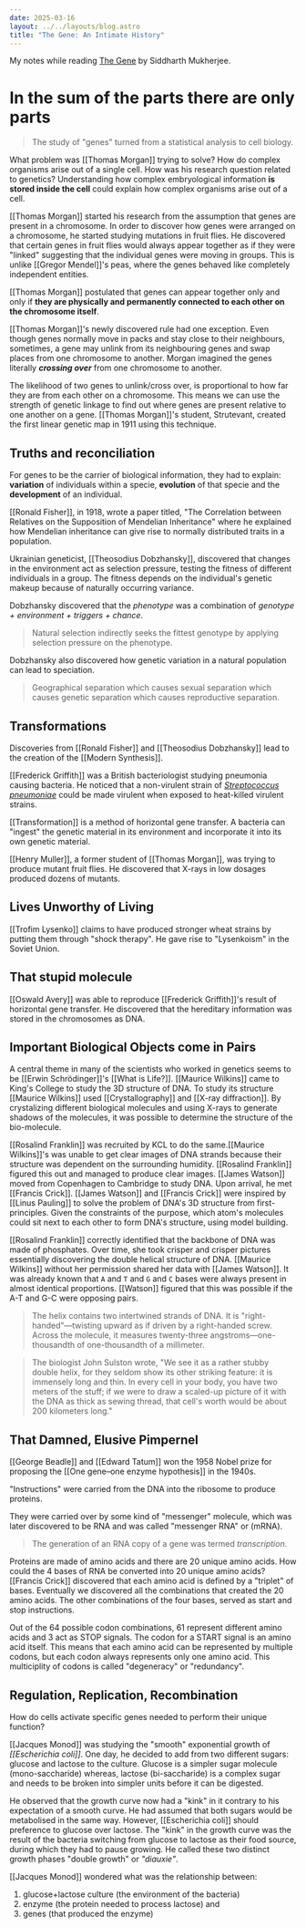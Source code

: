 ```yaml
---
date: 2025-03-16
layout: ../../layouts/blog.astro
title: "The Gene: An Intimate History"
---
```


My notes while reading [The Gene](https://www.goodreads.com/book/show/28780555-the-gene) by Siddharth Mukherjee.

# In the sum of the parts there are only parts

> The study of "genes" turned from a statistical analysis to cell biology. 

What problem was [[Thomas Morgan]] trying to solve? How do complex organisms arise out of a single cell.
How was his research question related to genetics? Understanding how complex embryological information **is stored inside the cell** could explain how complex organisms arise out of a cell.

[[Thomas Morgan]] started his research from the assumption that genes are present in a chromosome.
In order to discover how genes were arranged on a chromosome, he started studying mutations in fruit flies. He discovered that certain genes in fruit flies would always appear together as if they were "linked" suggesting that the individual genes were moving in groups. This is unlike [[Gregor Mendel]]'s peas, where the genes behaved like completely independent entities.

[[Thomas Morgan]] postulated that genes can appear together only and only if **they are physically and permanently connected to each other on the chromosome itself**.

[[Thomas Morgan]]'s newly discovered rule had one exception. Even though genes normally move in packs and stay close to their neighbours, sometimes, a gene may unlink from its neighbouring genes and swap places from one chromosome to another. Morgan imagined the genes literally **_crossing over_** from one chromosome to another.

The likelihood of two genes to unlink/cross over, is proportional to how far they are from each other on a chromosome. This means we can use the strength of genetic linkage to find out where genes are present relative to one another on a gene. [[Thomas Morgan]]'s student, Strutevant, created the first linear genetic map in 1911 using this technique.

## Truths and reconciliation

For genes to be the carrier of biological information, they had to explain: **variation** of individuals within a specie, **evolution** of that specie and the **development** of an individual.

[[Ronald Fisher]], in 1918, wrote a paper titled, "The Correlation between Relatives on the Supposition of Mendelian Inheritance" where he explained how Mendelian inheritance can give rise to normally distributed traits in a population.

Ukrainian geneticist, [[Theosodius Dobzhansky]], discovered that changes in the environment act as selection pressure, testing the fitness of different individuals in a group. The fitness depends on the individual's genetic makeup because of naturally occurring variance.

Dobzhansky discovered that the _phenotype_ was a combination of _genotype + environment + triggers + chance_.

> Natural selection indirectly seeks the fittest genotype by applying selection pressure on the phenotype.

Dobzhansky also discovered how genetic variation in a natural population can lead to speciation.

> Geographical separation which causes sexual separation which causes genetic separation which causes reproductive separation.

## Transformations

Discoveries from [[Ronald Fisher]] and [[Theosodius Dobzhansky]] lead to the creation of the [[Modern Synthesis]].

[[Frederick Griffith]] was a British bacteriologist studying pneumonia causing bacteria. He noticed that a non-virulent strain of _[Streptococcus pneumoniae](https://en.wikipedia.org/wiki/Streptococcus_pneumoniae)_ could be made virulent when exposed to heat-killed virulent strains.

[[Transformation]] is a method of horizontal gene transfer. A bacteria can "ingest" the genetic material in its environment and incorporate it into its own genetic material.

[[Henry Muller]], a former student of [[Thomas Morgan]], was trying to produce mutant fruit flies. He discovered that X-rays in low dosages produced dozens of mutants.

## Lives Unworthy of Living

[[Trofim Lysenko]] claims to have produced stronger wheat strains by putting them through "shock therapy". He gave rise to "Lysenkoism" in the Soviet Union.

## That stupid molecule

[[Oswald Avery]] was able to reproduce [[Frederick Griffith]]'s result of horizontal gene transfer. He discovered that the hereditary information was stored in the chromosomes as DNA.

## Important Biological Objects come in Pairs

A central theme in many of the scientists who worked in genetics seems to be [[Erwin Schrödinger]]'s [[What is Life?]]. [[Maurice Wilkins]] came to King's College to study the 3D structure of DNA. To study its structure [[Maurice Wilkins]] used [[Crystallography]] and [[X-ray diffraction]]. By crystalizing different biological molecules and using X-rays to generate shadows of the molecules, it was possible to determine the structure of the bio-molecule.

[[Rosalind Franklin]] was recruited by KCL to do the same.[[Maurice Wilkins]]'s was unable to get clear images of DNA strands because their structure was dependent on the surrounding humidity. [[Rosalind Franklin]] figured this out and managed to produce clear images. [[James Watson]] moved from Copenhagen to Cambridge to study DNA. Upon arrival, he met [[Francis Crick]]. [[James Watson]] and [[Francis Crick]] were inspired by [[Linus Pauling]] to solve the problem of DNA's 3D structure from first-principles. Given the constraints of the purpose, which atom's molecules could sit next to each other to form DNA's structure, using model building.

[[Rosalind Franklin]] correctly identified that the backbone of DNA was made of phosphates. Over time, she took crisper and crisper pictures essentially discovering the double helical structure of DNA. [[Maurice Wilkins]] without her permission shared her data with [[James Watson]]. It was already known that `A` and `T` and `G` and `C` bases were always present in almost identical proportions. [[Watson]] figured that this was possible if the A-T and G-C were opposing pairs.

> The helix contains two intertwined strands of DNA. It is "right-handed"—twisting upward as if driven by a right-handed screw. Across the molecule, it measures twenty-three angstroms—one-thousandth of one-thousandth of a millimeter.

> The biologist John Sulston wrote, "We see it as a rather stubby double helix, for they seldom show its other striking feature: it is immensely long and thin. In every cell in your body, you have two meters of the stuff; if we were to draw a scaled-up picture of it with the DNA as thick as sewing thread, that cell's worth would be about 200 kilometers long."

## That Damned, Elusive Pimpernel

[[George Beadle]] and [[Edward Tatum]] won the 1958 Nobel prize for proposing the [[One gene–one enzyme hypothesis]] in the 1940s.

"Instructions" were carried from the DNA into the ribosome to produce proteins.

They were carried over by some kind of "messenger" molecule, which was later discovered to be RNA and was called "messenger RNA" or (mRNA).

> The generation of an RNA copy of a gene was termed _transcription_.

Proteins are made of amino acids and there are 20 unique amino acids. How could the 4 bases of RNA be converted into 20 unique amino acids? [[Francis Crick]] discovered that each amino acid is defined by a "triplet" of bases. Eventually we discovered all the combinations that created the 20 amino acids. The other combinations of the four bases, served as start and stop instructions.

Out of the 64 possible codon combinations, 61 represent different amino acids and 3 act as STOP signals. The codon for a START signal is an amino acid itself. This means that each amino acid can be represented by multiple codons, but each codon always represents only one amino acid. This multiciplity of codons is called "degeneracy" or "redundancy".

## Regulation, Replication, Recombination

How do cells activate specific genes needed to perform their unique function?

[[Jacques Monod]] was studying the "smooth" exponential growth of _[[Escherichia coli]]_. One day, he decided to add from two different sugars: glucose and lactose to the culture. Glucose is a simpler sugar molecule (mono-saccharide) whereas, lactose (bi-saccharide) is a complex sugar and needs to be broken into simpler units before it can be digested.

He observed that the growth curve now had a "kink" in it contrary to his expectation of a smooth curve. He had assumed that both sugars would be metabolised in the same way. However, [[Escherichia coli]] should preference to glucose over lactose. The "kink" in the growth curve was the result of the bacteria switching from glucose to lactose as their food source, during which they had to pause growing. He called these two distinct growth phases "double growth" or _"diauxie"_.

[[Jacques Monod]] wondered what was the relationship between:

1. glucose+lactose culture (the environment of the bacteria)
2. enzyme (the protein needed to process lactose) and
3. genes (that produced the enzyme)
